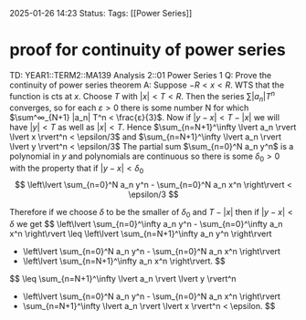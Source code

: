 2025-01-26 14:23
Status: 
Tags: [[Power Series]]
# proof for continuity of power series

TD: YEAR1::TERM2::MA139 Analysis 2::01 Power Series 1
Q: Prove the continuity of power series theorem
A: Suppose $−R < x < R$. WTS that the function is cts at $x$.
Choose $T$ with $|x| < T < R$. Then the series $\sum |a_{n}|T^{n}$ converges, so for each $ε > 0$ there is some number N for which $\sum^∞_{N+1} |a_n| T^n < \frac{ε}{3}$.
Now if $\lvert y - x \rvert < T - \lvert x \rvert$ we will have $\lvert y \rvert < T$ as well as $\lvert x \rvert < T$. Hence
$\sum_{n=N+1}^\infty \lvert a_n \rvert \lvert x \rvert^n < \epsilon/3$ and $\sum_{n=N+1}^\infty \lvert a_n \rvert \lvert y \rvert^n < \epsilon/3$
The partial sum $\sum_{n=0}^N a_n y^n$ is a polynomial in $y$ and polynomials are continuous so there is some $\delta_0 > 0$ with the property that if $\lvert y - x \rvert < \delta_0$
$$
\left\lvert \sum_{n=0}^N a_n y^n - \sum_{n=0}^N a_n x^n \right\rvert < \epsilon/3
$$

Therefore if we choose $\delta$ to be the smaller of $\delta_0$ and $T - \lvert x \rvert$ then if $\lvert y - x \rvert < \delta$ we get
$$
\left\lvert \sum_{n=0}^\infty a_n y^n - \sum_{n=0}^\infty a_n x^n \right\rvert
\leq \left\lvert \sum_{n=N+1}^\infty a_n y^n \right\rvert
+ \left\lvert \sum_{n=0}^N a_n y^n - \sum_{n=0}^N a_n x^n \right\rvert
+ \left\lvert \sum_{n=N+1}^\infty a_n x^n \right\rvert.
$$

$$
\leq \sum_{n=N+1}^\infty \lvert a_n \rvert \lvert y \rvert^n
+ \left\lvert \sum_{n=0}^N a_n y^n - \sum_{n=0}^N a_n x^n \right\rvert
+ \sum_{n=N+1}^\infty \lvert a_n \rvert \lvert x \rvert^n < \epsilon.
$$
